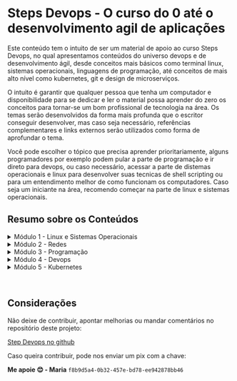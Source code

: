 # Steps Devops - O curso do 0 até o desenvolvimento agil de aplicações

Este conteúdo tem o intuito de ser um material de apoio ao curso Steps Devops, no qual apresentamos conteúdos do universo devops e de desenvolvimento ágil, desde conceitos mais básicos como terminal linux, sistemas operacionais, linguagens de programação, até conceitos de mais alto nível como kubernetes, git e design de microserviços.

O intuito é garantir que qualquer pessoa que tenha um computador e disponibilidade para se dedicar e ler o material possa aprender do zero os conceitos para tornar-se um bom profissional de tecnologia na área. Os temas serão desenvolvidos da forma mais profunda que o escritor conseguir desenvolver, mas caso seja necessário, referências complementares e links externos serão utilizados como forma de aprofundar o tema.

Você pode escolher o tópico que precisa aprender prioritariamente, alguns programadores por exemplo podem pular a parte de programação e ir direto para devops, ou caso necessário, acessar a parte de distemas operacionais e linux para desenvolver suas tecnicas de shell scripting ou para um entendimento melhor de como funcionam os computadores. Caso seja um iniciante na área, recomendo começar na parte de linux e sistemas operacionais.

## Resumo sobre os Conteúdos

<details>
<summary> Módulo 1 - Linux e Sistemas Operacionais </summary>

**A alma da sua aplicação, geralmente vem em uma tela preta e algumas ordens imperativas que você envia para ela, tudo isso processado por um motor monolítico, com várias tecnologias em cima do capô que processam texto. Parece complicado mas não é.**

</details>

<details>
<summary> Módulo 2 - Redes </summary>

**A coluna dorsal de toda a tecnologia que funciona na web (Sim, este site é focado em tecnologias web), aqui temos uma sessão específica para esmiuçar um pouco dessa imensidão de cabos, protocolos de rede, compartilhamento de recursos, modelos de computação e toda forma de compartilhamento entre computadores.**

</details>

<details>
<summary> Módulo 3 - Programação </summary>

**Aqui veremos sobre linguagem de programação, desde a sua base, trabalhando com estruturas simples de qualquer linguagem, seja de baixo ou alto nivel, até conceitos mais abstraidos como funções e objetos.**

</details>

<details>
<summary> Módulo 4 - Devops </summary>

**Aqui de fato iremos abordar as principais tendências e o dia a dia de quem trabalha de forma ágil, as principais ferramentas e o workflow para ser um Devops Enginner.**

</details>

<details>
<summary> Módulo 5 - Kubernetes </summary>

**Uma sessão separada apenas para a grande estrela da arquitetura, e aquilo que acredito eu que seja a melhor forma de arquitetar projetos para web na parte da infraestrutura, também chamado de "O sistema operacional da Nuvem"**

</details>

&nbsp;

## Considerações


Não deixe de contribuir, apontar melhorias ou mandar comentários no repositório deste projeto:

[Step Devops no github](https://github.com/iagoambrosio/steps-devops)

Caso queira contribuir, pode nos enviar um pix com a chave:

**Me apoie 😊 - Maria**  `f8b9d5a4-0b32-457e-bd78-ee942878bb46`